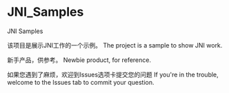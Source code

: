 # JNI_Samples
JNI Samples

该项目是展示JNI工作的一个示例。
The project is a sample to show JNI work.

新手产品，供参考。
Newbie product, for reference.

如果您遇到了麻烦，欢迎到Issues选项卡提交您的问题
If you're in the trouble, welcome to the Issues tab to commit your question.
